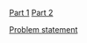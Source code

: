 [Part 1](https://github.com/ndzib-advent-of-code/day1-java/tree/Part1)
[Part 2](https://github.com/ndzib-advent-of-code/day1-java/tree/Part2)

[Problem statement](https://adventofcode.com/2022/day/1)
